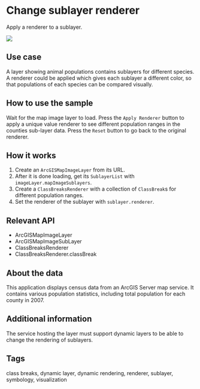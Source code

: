 # Change sublayer renderer

Apply a renderer to a sublayer.

![](screenshot.png)

## Use case

A layer showing animal populations contains sublayers for different species. A renderer could be applied which gives each sublayer a different color, so that populations of each species can be compared visually.

## How to use the sample

Wait for the map image layer to load. Press the `Apply Renderer` button to apply a unique value renderer to see different population ranges in the counties sub-layer data. Press the `Reset` button to go back to the original renderer.

## How it works

1. Create an `ArcGISMapImageLayer` from its URL.
2. After it is done loading, get its `SublayerList` with `imageLayer.mapImageSublayers`.
3. Create a `ClassBreaksRenderer` with a collection of `ClassBreak`s for different population ranges.
4. Set the renderer of the sublayer with `sublayer.renderer`.

## Relevant API

* ArcGISMapImageLayer
* ArcGISMapImageSubLayer
* ClassBreaksRenderer
* ClassBreaksRenderer.classBreak

## About the data

This application displays census data from an ArcGIS Server map service. It contains various population statistics, including total population for each county in 2007.

## Additional information

The service hosting the layer must support dynamic layers to be able to change the rendering of sublayers.

## Tags

class breaks, dynamic layer, dynamic rendering, renderer, sublayer, symbology, visualization
